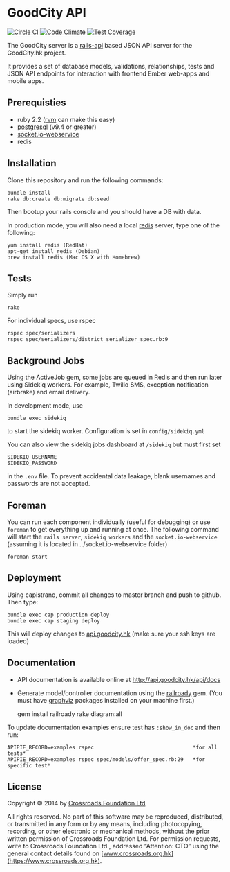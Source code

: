 # GoodCity API
[![Circle CI](https://circleci.com/gh/crossroads/api.goodcity.svg?style=svg)](https://circleci.com/gh/crossroads/api.goodcity)
[![Code Climate](https://codeclimate.com/github/crossroads/api.goodcity/badges/gpa.svg)](https://codeclimate.com/github/crossroads/api.goodcity)
[![Test Coverage](https://codeclimate.com/github/crossroads/api.goodcity/badges/coverage.svg)](https://codeclimate.com/github/crossroads/api.goodcity)

The GoodCity server is a [rails-api](https://github.com/rails-api/rails-api) based JSON API server for the GoodCity.hk project.

It provides a set of database models, validations, relationships, tests and JSON API endpoints for interaction with frontend Ember web-apps and mobile apps.

## Prerequisties

* ruby 2.2 ([rvm](http://rvm.io/) can make this easy)
* [postgresql](http://www.postgresql.org/) (v9.4 or greater)
* [socket.io-webservice](https://github.com/crossroads/socket.io-webservice)
* redis

## Installation

Clone this repository and run the following commands:

    bundle install
    rake db:create db:migrate db:seed

Then bootup your rails console and you should have a DB with data.

In production mode, you will also need a local [redis](http://redis.io/) server, type one of the following:

    yum install redis (RedHat)
    apt-get install redis (Debian)
    brew install redis (Mac OS X with Homebrew)

## Tests

Simply run

    rake

For individual specs, use rspec

    rspec spec/serializers
    rspec spec/serializers/district_serializer_spec.rb:9

## Background Jobs

Using the ActiveJob gem, some jobs are queued in Redis and then run later using Sidekiq workers.
For example, Twilio SMS, exception notification (airbrake) and email delivery.

In development mode, use

    bundle exec sidekiq

to start the sidekiq worker. Configuration is set in ```config/sidekiq.yml```

You can also view the sidekiq jobs dashboard at ```/sidekiq``` but must first set

    SIDEKIQ_USERNAME
    SIDEKIQ_PASSWORD

in the ```.env``` file. To prevent accidental data leakage, blank usernames and passwords are not accepted.

## Foreman

You can run each component individually (useful for debugging) or use ```foreman``` to get everything up and running at once.
The following command will start the ```rails server```, ```sidekiq workers``` and the ```socket.io-webservice``` (assuming it is located in ../socket.io-webservice folder)

    foreman start


## Deployment

Using capistrano, commit all changes to master branch and push to github. Then type:

    bundle exec cap production deploy
    bundle exec cap staging deploy

This will deploy changes to [api.goodcity.hk](http://api.goodcity.hk) (make sure your ssh keys are loaded)

## Documentation

* API documentation is available online at http://api.goodcity.hk/api/docs
* Generate model/controller documentation using the [railroady](https://github.com/preston/railroady) gem. (You must have [graphviz](http://www.graphviz.org/) packages installed on your machine first.)

    gem install railroady
    rake diagram:all

To update documentation examples ensure test has `:show_in_doc` and then run:

    APIPIE_RECORD=examples rspec                                *for all tests*
    APIPIE_RECORD=examples rspec spec/models/offer_spec.rb:29   *for specific test*

## License

Copyright © 2014 by [Crossroads Foundation Ltd](https://www.crossroads.org.hk)

All rights reserved. No part of this software may be reproduced, distributed, or transmitted in any form or by any means, including photocopying, recording, or other electronic or mechanical methods, without the prior written permission of Crossroads Foundation Ltd. For permission requests, write to Crossroads Foundation Ltd., addressed “Attention: CTO” using the general contact details found on [www.crossroads.org.hk](https://www.crossroads.org.hk).
